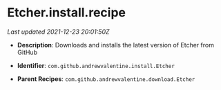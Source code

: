 # Etcher.install.recipe

_Last updated 2021-12-23 20:01:50Z_

- **Description**: Downloads and installs the latest version of Etcher from GitHub

- **Identifier**: `com.github.andrewvalentine.install.Etcher`

- **Parent Recipes**: `com.github.andrewvalentine.download.Etcher`
